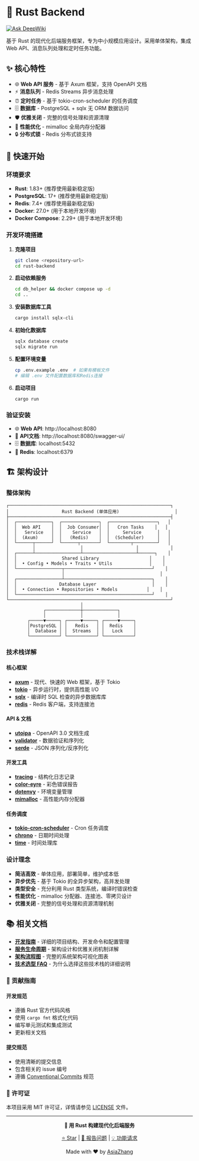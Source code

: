 # 🚀 Rust Backend

[![Ask DeepWiki](https://deepwiki.com/badge.svg)](https://deepwiki.com/asiazhang/rust-backend)

基于 Rust 的现代化后端服务框架，专为中小规模应用设计。采用单体架构，集成 Web API、消息队列处理和定时任务功能。

## ✨ 核心特性

- 🌐 **Web API 服务** - 基于 Axum 框架，支持 OpenAPI 文档
- ⚡ **消息队列** - Redis Streams 异步消息处理
- ⏰ **定时任务** - 基于 tokio-cron-scheduler 的任务调度
- 🗄️ **数据库** - PostgreSQL + sqlx 无 ORM 数据访问
- 🛡️ **优雅关闭** - 完整的信号处理和资源清理
- 💾 **性能优化** - mimalloc 全局内存分配器
- 🔒 **分布式锁** - Redis 分布式锁支持

## 🚀 快速开始

### 环境要求

- **Rust**: 1.83+ (推荐使用最新稳定版)
- **PostgreSQL**: 17+ (推荐使用最新稳定版)
- **Redis**: 7.4+ (推荐使用最新稳定版)
- **Docker**: 27.0+ (用于本地开发环境)
- **Docker Compose**: 2.29+ (用于本地开发环境)

### 开发环境搭建

1. **克隆项目**
   ```bash
   git clone <repository-url>
   cd rust-backend
   ```

2. **启动依赖服务**
   ```bash
   cd db_helper && docker compose up -d
   cd ..
   ```

3. **安装数据库工具**
   ```bash
   cargo install sqlx-cli
   ```

4. **初始化数据库**
   ```bash
   sqlx database create
   sqlx migrate run
   ```

5. **配置环境变量**
   ```bash
   cp .env.example .env  # 如果有模板文件
   # 编辑 .env 文件配置数据库和Redis连接
   ```

6. **启动项目**
   ```bash
   cargo run
   ```

### 验证安装

- 🌐 **Web API**: http://localhost:8080
- 📖 **API文档**: http://localhost:8080/swagger-ui/
- 🗄️ **数据库**: localhost:5432
- 📨 **Redis**: localhost:6379

## 🏗️ 架构设计

### 整体架构

```
┌─────────────────────────────────────────────────────────────┐
│                    Rust Backend (单体应用)                     │
├─────────────────────────────────────────────────────────────┤
│  ┌─────────────┐  ┌──────────────┐  ┌──────────────────┐   │
│  │  Web API    │  │  Job Consumer│  │   Cron Tasks    │   │
│  │   Service   │  │    Service   │  │     Service      │   │
│  │  (Axum)     │  │   (Redis)    │  │  (Scheduler)     │   │
│  └──────┬──────┘  └──────┬───────┘  └────────┬─────────┘   │
│         │                 │                    │            │
│  ┌──────┴─────────────────┴────────────────────┴──────┐    │
│  │                 Shared Library                   │    │
│  │  • Config • Models • Traits • Utils              │    │
│  └─────────────────┬─────────────────────────────────┘    │
│                    │                                    │
│  ┌─────────────────┴─────────────────────────────────┐    │
│  │                Database Layer                     │    │
│  │  • Connection • Repositories • Models           │    │
│  └───────────────────────────────────────────────────┘    │
└─────────────────────────────────────────────────────────────┘
                            │
              ┌─────────────┼─────────────┐
              │             │             │
        ┌─────▼─────┐ ┌─────▼─────┐ ┌─────▼─────┐
        │PostgreSQL │ │   Redis   │ │  Redis    │
        │  Database │ │  Streams  │ │   Lock    │
        └───────────┘ └───────────┘ └───────────┘
```

### 技术栈详解

#### 核心框架
- **[axum](https://github.com/tokio-rs/axum)** - 现代、快速的 Web 框架，基于 Tokio
- **[tokio](https://github.com/tokio-rs/tokio)** - 异步运行时，提供高性能 I/O
- **[sqlx](https://github.com/launchbadge/sqlx)** - 编译时 SQL 检查的异步数据库库
- **[redis](https://github.com/redis-rs/redis-rs)** - Redis 客户端，支持连接池

#### API & 文档
- **[utoipa](https://github.com/juhaku/utoipa)** - OpenAPI 3.0 文档生成
- **[validator](https://github.com/Keats/validator)** - 数据验证和序列化
- **[serde](https://github.com/serde-rs/serde)** - JSON 序列化/反序列化

#### 开发工具
- **[tracing](https://github.com/tokio-rs/tracing)** - 结构化日志记录
- **[color-eyre](https://github.com/eyre-rs/color-eyre)** - 彩色错误报告
- **[dotenvy](https://github.com/allan2/dotenvy)** - 环境变量管理
- **[mimalloc](https://github.com/microsoft/mimalloc)** - 高性能内存分配器

#### 任务调度
- **[tokio-cron-scheduler](https://github.com/mvniekerk/tokio-cron-scheduler)** - Cron 任务调度
- **[chrono](https://github.com/chronotope/chrono)** - 日期时间处理
- **[time](https://github.com/time-rs/time)** - 时间处理库

### 设计理念

- **简洁高效** - 单体应用，部署简单，维护成本低
- **异步优先** - 基于 Tokio 的全异步架构，高并发处理
- **类型安全** - 充分利用 Rust 类型系统，编译时错误检查
- **性能优化** - mimalloc 分配器、连接池、零拷贝设计
- **优雅关闭** - 完整的信号处理和资源清理机制

## 📚 相关文档

- **[开发指南](docs/development-guide.md)** - 详细的项目结构、开发命令和配置管理
- **[服务生命周期](docs/service-lifecycle.md)** - 架构设计和优雅关闭机制详解
- **[架构流程图](docs/mermaid_final.md)** - 完整的系统架构可视化图表
- **[技术选型 FAQ](docs/faq.md)** - 为什么选择这些技术栈的详细说明


### 🤝 贡献指南

#### 开发规范
- 遵循 Rust 官方代码风格
- 使用 `cargo fmt` 格式化代码
- 编写单元测试和集成测试
- 更新相关文档

#### 提交规范
- 使用清晰的提交信息
- 包含相关的 issue 编号
- 遵循 [Conventional Commits](https://www.conventionalcommits.org/) 规范

### 📄 许可证

本项目采用 MIT 许可证，详情请参见 [LICENSE](LICENSE) 文件。

---

<div align="center">

**🚀 用 Rust 构建现代化后端服务**

[⭐ Star](../../stargazers) | [🐛 报告问题](../../issues) | [💡 功能请求](../../issues/new)

Made with ❤️ by [AsiaZhang](https://github.com/asiazhang)

</div>
